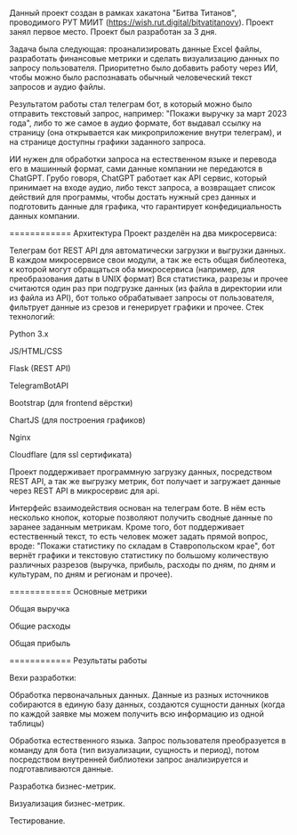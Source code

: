 Данный проект создан в рамках хакатона "Битва Титанов", проводимого РУТ МИИТ (https://wish.rut.digital/bitvatitanovv). Проект занял первое место. Проект был разработан за 3 дня.

Задача была следующая: проанализировать данные Excel файлы, разработать финансовые метрики и сделать визуализацию данных по запросу пользователя. Приоритетно было добавить работу через ИИ, чтобы можно было распознавать обычный человеческий текст запросов и аудио файлы.

Результатом работы стал телеграм бот, в который можно было отправить текстовый запрос, например: "Покажи выручку за март 2023 года", либо то же самое в аудио формате, бот выдавал ссылку на страницу (она открывается как микроприложение внутри телеграм), и на странице доступны графики заданного запроса.

ИИ нужен для обработки запроса на естественном языке и перевода его в машинный формат, сами данные компании не передаются в ChatGPT. Грубо говоря, ChatGPT работает как API сервис, который принимает на входе аудио, либо текст запроса, а возвращает список действий для программы, чтобы достать нужный срез данных и подготовить данные для графика, что гарантирует конфедициальность данных компании.

============ Архитектура Проект разделён на два микросервиса:

Телеграм бот
REST API для автоматически загрузки и выгрузки данных. В каждом микросервисе свои модули, а так же есть общая библеотека, к которой могут обращаться оба микросервиса (например, для преобразования даты в UNIX формат) Вся статистика, разрезы и прочее считаются один раз при подгрузке данных (из файла в директории или из файла из API), бот только обрабатывает запросы от пользователя, фильтрует данные из срезов и генерирует графики и прочее.
Стек технологий:

Python 3.x

JS/HTML/CSS

Flask (REST API)

TelegramBotAPI

Bootstrap (для frontend вёрстки)

ChartJS (для построения графиков)

Nginx

Cloudflare (для ssl сертификата)

Проект поддерживает программную загрузку данных, посредством REST API, а так же выгрузку метрик, бот получает и загружает данные через REST API в микросервис для api.

Интерфейс взаимодействия основан на телеграм боте. В нём есть несколько кнопок, которые позволяют получить сводные данные по заранее заданным метрикам. Кроме того, бот поддерживает естественный текст, то есть человек может задать прямой вопрос, вроде: "Покажи статистику по складам в Ставропольском крае", бот вернёт графики и текстовую статистику по большому количествую различных разрезов (выручка, прибыль, расходы по дням, по дням и культурам, по дням и регионам и прочее).

============ Основные метрики

Общая выручка

Общие расходы

Общая прибыль

============ Результаты работы

Вехи разработки:

Обработка первоначальных данных. Данные из разных источников собираются в единую базу данных, создаются сущности данных (когда по каждой заявке мы можем получить всю информацию из одной таблицы)

Обработка естественного языка. Запрос пользователя преобразуется в команду для бота (тип визуализации, сущность и период), потом посредством внутренней библиотеки запрос анализируется и подготавливаются данные.

Разработка бизнес-метрик.

Визуализация бизнес-метрик.

Тестирование.
